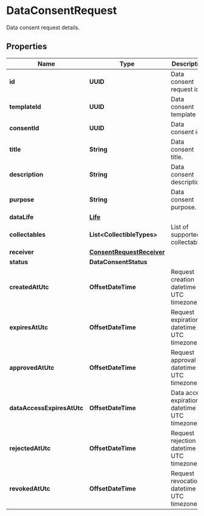 

# DataConsentRequest

Data consent request details.

## Properties

Name | Type | Description | Notes
------------ | ------------- | ------------- | -------------
**id** | **UUID** | Data consent request id. | 
**templateId** | **UUID** | Data consent template id. |  [optional]
**consentId** | **UUID** | Data consent id. |  [optional]
**title** | **String** | Data consent title. | 
**description** | **String** | Data consent description. | 
**purpose** | **String** | Data consent purpose. |  [optional]
**dataLife** | [**Life**](Life.md) |  |  [optional]
**collectables** | **List&lt;CollectibleTypes&gt;** | List of supported collectables. | 
**receiver** | [**ConsentRequestReceiver**](ConsentRequestReceiver.md) |  | 
**status** | **DataConsentStatus** |  | 
**createdAtUtc** | **OffsetDateTime** | Request creation datetime in UTC timezone. | 
**expiresAtUtc** | **OffsetDateTime** | Request expiration datetime in UTC timezone. | 
**approvedAtUtc** | **OffsetDateTime** | Request approval datetime in UTC timezone. |  [optional]
**dataAccessExpiresAtUtc** | **OffsetDateTime** | Data access expiration datetime in UTC timezone. |  [optional]
**rejectedAtUtc** | **OffsetDateTime** | Request rejection datetime in UTC timezone. |  [optional]
**revokedAtUtc** | **OffsetDateTime** | Request revocation datetime in UTC timezone. |  [optional]




